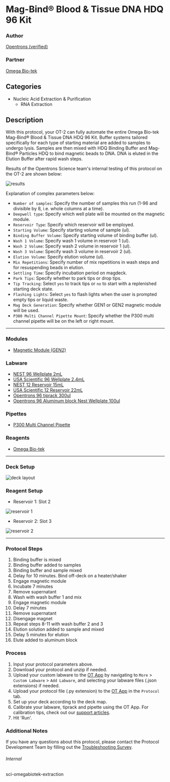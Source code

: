 # Mag-Bind® Blood & Tissue DNA HDQ 96 Kit

### Author
[Opentrons (verified)](https://opentrons.com/)

### Partner
[Omega Bio-tek](https://www.omegabiotek.com/product/mag-bind-hdq-blood-dna-96-kit/?cn-reloaded=1)

## Categories
* Nucleic Acid Extraction & Purification
	* RNA Extraction

## Description
With this protocol, your OT-2 can fully automate the entire Omega Bio-tek Mag-Bind® Blood & Tissue DNA HDQ 96 Kit. Buffer systems tailored specifically for each type of starting material are added to samples to undergo lysis. Samples are then mixed with HDQ Binding Buffer and Mag-Bind® Particles HDQ to bind magnetic beads to DNA. DNA is eluted in the Elution Buffer after rapid wash steps.

Results of the Opentrons Science team's internal testing of this protocol on the OT-2 are shown below:  

![results](https://opentrons-protocol-library-website.s3.amazonaws.com/custom-README-images/sci-omegabiotek-extraction/Screen+Shot+2021-06-29+at+2.44.45+PM.png)

Explanation of complex parameters below:
* `Number of samples`: Specify the number of samples this run (1-96 and divisible by 8, i.e. whole columns at a time).
* `Deepwell type`: Specify which well plate will be mounted on the magnetic module.
* `Reservoir Type`: Specify which reservoir will be employed.
* `Starting Volume`: Specify starting volume of sample (ul).
* `Binding Buffer Volume`: Specify starting volume of binding buffer (ul).
* `Wash 1 Volume`: Specify wash 1 volume in reservoir 1 (ul).
* `Wash 2 Volume`: Specify wash 2 volume in reservoir 1 (ul).
* `Wash 3 Volume`: Specify wash 3 volume in reservoir 2 (ul).
* `Elution Volume`: Specify elution volume (ul).
* `Mix Repetitions`: Specify number of mix repetitions in wash steps and for resuspending beads in elution.
* `Settling Time`: Specify incubation period on magdeck.
* `Park Tips`: Specify whether to park tips or drop tips.
* `Tip Tracking`: Select `yes` to track tips or `no` to start with a replenished starting deck state.
* `Flashing Lights`: Select `yes` to flash lights when the user is prompted empty tips or liquid waste.
* `Mag Deck Generation`: Specify whether GEN1 or GEN2 magnetic module will be used.
* `P300 Multi Channel Pipette Mount`: Specify whether the P300 multi channel pipette will be on the left or right mount.


---

### Modules
* [Magnetic Module (GEN2)](https://shop.opentrons.com/collections/hardware-modules/products/magdeck)


### Labware
* [NEST 96 Wellplate 2mL](https://shop.opentrons.com/collections/lab-plates/products/nest-0-2-ml-96-well-deep-well-plate-v-bottom)
* [USA Scientific 96 Wellplate 2.4mL](https://labware.opentrons.com/?category=wellPlate)
* [NEST 12 Reservoir 15mL](https://shop.opentrons.com/collections/reservoirs/products/nest-12-well-reservoir-15-ml)
* [USA Scientific 12 Reservoir 22mL](https://labware.opentrons.com/?category=reservoir)
* [Opentrons 96 tiprack 300ul](https://shop.opentrons.com/collections/opentrons-tips/products/opentrons-300ul-tips)
* [Opentrons 96 Aluminum block Nest Wellplate 100ul](https://labware.opentrons.com/opentrons_96_aluminumblock_nest_wellplate_100ul?category=aluminumBlock)

### Pipettes
* [P300 Multi Channel Pipette](https://shop.opentrons.com/collections/ot-2-robot/products/8-channel-electronic-pipette)

### Reagents
* [Omega Bio-tek](https://www.omegabiotek.com/product/mag-bind-hdq-blood-dna-96-kit/?cn-reloaded=1)

---

### Deck Setup

![deck layout](https://opentrons-protocol-library-website.s3.amazonaws.com/custom-README-images/sci-omegabiotek-extraction/Screen+Shot+2021-06-29+at+5.29.44+PM.png)

### Reagent Setup

* Reservoir 1: Slot 2

![reservoir 1](https://opentrons-protocol-library-website.s3.amazonaws.com/custom-README-images/sci-omegabiotek-extraction/Screen+Shot+2021-06-29+at+2.36.37+PM.png)

* Reservoir 2: Slot 3

![reservoir 2](https://opentrons-protocol-library-website.s3.amazonaws.com/custom-README-images/sci-omegabiotek-extraction/Screen+Shot+2021-06-29+at+2.36.45+PM.png)

---

### Protocol Steps
1. Binding buffer is mixed
2. Binding buffer added to samples
3. Binding buffer and sample mixed
4. Delay for 10 minutes. Bind off-deck on a heater/shaker
5. Engage magnetic module
6. Incubate 7 minutes
7. Remove supernatant
8. Wash with wash buffer 1 and mix
9. Engage magnetic module
10. Delay 7 minutes
11. Remove supernatant
12. Disengage magnet
13. Repeat steps 8-11 with wash buffer 2 and 3
14. Elution solution added to sample and mixed
15. Delay 5 minutes for elution
16. Elute added to aluminum block

### Process
1. Input your protocol parameters above.
2. Download your protocol and unzip if needed.
3. Upload your custom labware to the [OT App](https://opentrons.com/ot-app) by navigating to `More` > `Custom Labware` > `Add Labware`, and selecting your labware files (.json extensions) if needed.
4. Upload your protocol file (.py extension) to the [OT App](https://opentrons.com/ot-app) in the `Protocol` tab.
5. Set up your deck according to the deck map.
6. Calibrate your labware, tiprack and pipette using the OT App. For calibration tips, check out our [support articles](https://support.opentrons.com/en/collections/1559720-guide-for-getting-started-with-the-ot-2).
7. Hit 'Run'.

### Additional Notes
If you have any questions about this protocol, please contact the Protocol Development Team by filling out the [Troubleshooting Survey](https://protocol-troubleshooting.paperform.co/).

###### Internal
sci-omegabiotek-extraction
